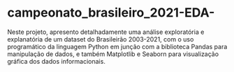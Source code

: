 # campeonato_brasileiro_2021-EDA-
Neste projeto, apresento detalhadamente uma análise exploratória e explanatória de um dataset do Brasileirão 2003-2021, com o uso programático da linguagem Python em junção com a biblioteca Pandas para manipulação de dados, e também Matplotlib e Seaborn para visualização gráfica dos dados informacionais. 
